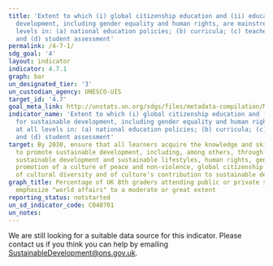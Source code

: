```yaml
---
title: 'Extent to which (i) global citizenship education and (ii) education for sustainable
  development, including gender equality and human rights, are mainstreamed at all
  levels in: (a) national education policies; (b) curricula; (c) teacher education;
  and (d) student assessment'
permalink: /4-7-1/
sdg_goal: '4'
layout: indicator
indicator: 4.7.1
graph: bar
un_designated_tier: '3'
un_custodian_agency: UNESCO-UIS
target_id: '4.7'
goal_meta_link: http://unstats.un.org/sdgs/files/metadata-compilation/Metadata-Goal-4.pdf
indicator_name: 'Extent to which (i) global citizenship education and (ii) education
  for sustainable development, including gender equality and human rights, are mainstreamed
  at all levels in: (a) national education policies; (b) curricula; (c) teacher education;
  and (d) student assessment'
target: By 2030, ensure that all learners acquire the knowledge and skills needed
  to promote sustainable development, including, among others, through education for
  sustainable development and sustainable lifestyles, human rights, gender equality,
  promotion of a culture of peace and non-violence, global citizenship and appreciation
  of cultural diversity and of culture’s contribution to sustainable development
graph_title: Percentage of UK 8th graders attending public or private schools that
  emphasize "world affairs" to a moderate or great extent
reporting_status: notstarted
un_sd_indicator_code: C040701
un_notes:
---
```


We are still looking for a suitable data source for this indicator. Please contact us if you think you can help by emailing <a href="mailto:SustainableDevelopment@ons.gov.uk">SustainableDevelopment@ons.gov.uk</a>.


